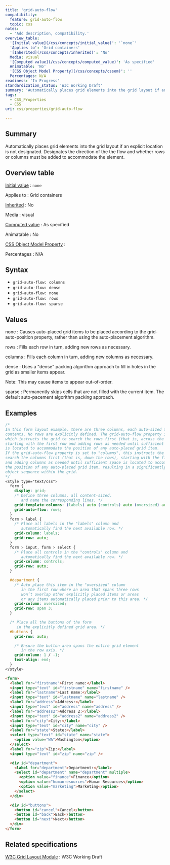 ```yaml
---
title: 'grid-auto-flow'
compatibility:
  feature: grid-auto-flow
  topic: css
notes:
  - 'Add description, compatibility.'
overview_table:
  '[Initial value](/css/concepts/initial_value)': '`none`'
  'Applies to': 'Grid containers'
  '[Inherited](/css/concepts/inherited)': 'No'
  Media: visual
  '[Computed value](/css/concepts/computed_value)': 'As specified'
  Animatable: 'No'
  '[CSS Object Model Property](/css/concepts/cssom)': ''
  Percentages: N/A
readiness: 'In Progress'
standardization_status: 'W3C Working Draft'
summary: 'Automatically places grid elements into the grid layout if an explicit location is not designated.  Designates the direction of the the flow and whether rows or columns must be added to accommodate the element.'
tags:
  - CSS_Properties
  - CSS
uri: css/properties/grid-auto-flow

---
```

## Summary

Automatically places grid elements into the grid layout if an explicit location is not designated. Designates the direction of the the flow and whether rows or columns must be added to accommodate the element.

## Overview table

[Initial value](/css/concepts/initial_value)
:   `none`

Applies to
:   Grid containers

[Inherited](/css/concepts/inherited)
:   No

Media
:   visual

[Computed value](/css/concepts/computed_value)
:   As specified

Animatable
:   No

[CSS Object Model Property](/css/concepts/cssom)
:

Percentages
:   N/A

## Syntax

-   `grid-auto-flow: columns`
-   `grid-auto-flow: dense`
-   `grid-auto-flow: none`
-   `grid-auto-flow: rows`
-   `grid-auto-flow: sparse`

## Values

none
:   Causes auto-placed grid items to be placed according to the grid-auto-position property, rather than using the auto-placement algorithm.

rows
:   Fills each row in turn, adding new rows as necessary.

columns
:   Fills each column in turn, adding new columns as necessary.

dense
:   Uses a "dense" packing algorithm approach to fill in holes in the grid as smaller items appear.

Note: This may cause items to appear out-of-order.

sparse
:   Permanently skips cells that are not filled with the current item. The default auto-pacement algorithm packing approach.

## Examples

``` css
/*
In this form layout example, there are three columns, each auto-sized to their
contents. No rows are explicitly defined. The grid-auto-flow property is set to "rows",
which instructs the grid to search the rows first (that is, across the columns),
starting with the first row and adding rows as needed until sufficient space
is located to accommodate the position of any auto-placed grid item.
If the grid-auto-flow property is set to "columns", this instructs the grid to instead
search the columns first (that is, down the rows), starting with the first column
and adding columns as needed until sufficient space is located to accommodate
the position of any auto-placed grid item, resulting in a significantly different
object sequence within the grid.
*/
<style type="text/css">
  form {
    display: grid;
    /* Define three columns, all content-sized,
       and name the corresponding lines. */
    grid-template-columns: (labels) auto (controls) auto (oversized) auto;
    grid-auto-flow: rows;
  }
  form > label {
    /* Place all labels in the "labels" column and
       automatically find the next available row. */
    grid-column: labels;
    grid-row: auto;
  }
  form > input, form > select {
    /* Place all controls in the "controls" column and
       automatically find the next available row. */
    grid-column: controls;
    grid-row: auto;
  }

  #department {
    /* Auto place this item in the "oversized" column
       in the first row where an area that spans three rows
       won’t overlap other explicitly placed items or areas
       or any items automatically placed prior to this area. */
    grid-column: oversized;
    grid-row: span 3;
  }

  /* Place all the buttons of the form
     in the explicitly defined grid area. */
  #buttons {
    grid-row: auto;

    /* Ensure the button area spans the entire grid element
       in the row axis. */
    grid-column: 1 / -1;
    text-align: end;
  }
</style>
```

``` html
<form>
  <label for="firstname">First name:</label>
  <input type="text" id="firstname" name="firstname" />
  <label for="lastname">Last name:</label>
  <input type="text" id="lastname" name="lastname" />
  <label for="address">Address:</label>
  <input type="text" id="address" name="address" />
  <label for="address2">Address 2:</label>
  <input type="text" id="address2" name="address2" />
  <label for="city">City:</label>
  <input type="text" id="city" name="city" />
  <label for="state">State:</label>
  <select type="text" id="state" name="state">
    <option value="WA">Washington</option>
  </select>
  <label for="zip">Zip:</label>
  <input type="text" id="zip" name="zip" />

  <div id="department">
    <label for="department">Department:</label>
    <select id="department" name="department" multiple>
      <option value="finance">Finance</option>
      <option value="humanresources">Human Resources</option>
      <option value="marketing">Marketing</option>
    </select>
  </div>

  <div id="buttons">
    <button id="cancel">Cancel</button>
    <button id="back">Back</button>
    <button id="next">Next</button>
  </div>
</form>
```

## Related specifications

[W3C Grid Layout Module](http://www.w3.org/TR/css3-grid-layout)
:   W3C Working Draft
